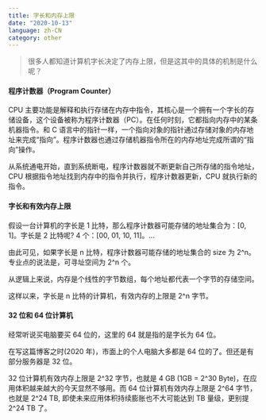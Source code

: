 ```yaml
---
title: 字长和内存上限
date: "2020-10-13"
language: zh-CN
category: other
---
```


> 很多人都知道计算机字长决定了内存上限，但是这其中的具体的机制是什么呢？

#### 程序计数器（Program Counter）

CPU 主要功能是解释和执行存储在内存中指令，其核心是一个拥有一个字长的存储设备，这个设备被称为程序计数器（PC）。在任何时刻，它都指向内存中的某条机器指令。和 C 语言中的指针一样，一个指向对象的指针通过存储对象的内存地址来完成“指向”。程序计数器也通过存储机器指令所在的内存地址完成所谓的“指向”操作。

从系统通电开始，直到系统断电，程序计数器就不断更新自己所存储的指令地址，CPU 根据指令地址找到内存中的指令并执行，程序计数器更新，CPU 就执行新的指令。

#### 字长和有效内存上限

假设一台计算机的字长是 1 比特，那么程序计数器可能存储的地址集合为：[0, 1]。字长是 2 比特呢? 4 个：[00, 01, 10, 11]。...

由此可见，如果字长是 n 比特，程序计数器可能存储的地址集合的 size 为 2^n。专业点的说法是，可寻址空间为 2^n 个。

从逻辑上来说，内存是个线性的字节数组，每个地址都代表一个字节的存储空间。

这样以来，字长是 n 比特的计算机，有效内存的上限是 2^n 字节。

#### 32 位和 64 位计算机

经常听说买电脑要买 64 位的，这里的 64 就是指的是字长为 64 位。

在写这篇博客之时(2020 年)，市面上的个人电脑大多都是 64 位的了。但还是有部分服务器是 32 位。

32 位计算机有效内存上限是 2^32 字节，也就是 4 GB (1GB = 2^30 Byte)，在应用体积越来越大的今天显然不够用。而 64 位计算机有效内存上限是 2^64 字节，也就是 2^24 TB, 即使未来应用体积持续膨胀也不大可能达到 TB 量级，更别提 2^24 TB 了。
